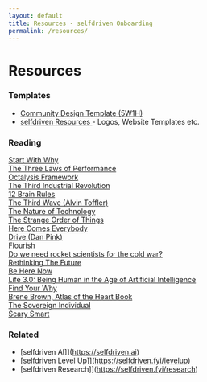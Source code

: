 ```yaml
---
layout: default
title: Resources - selfdriven Onboarding
permalink: /resources/
---
```


# Resources

### Templates
- [Community Design Template (5W1H)](https://docs.google.com/document/d/1rpL6873cT_lFzz96CCGgxrii6JtrtbhBn-19xBOxVp4)
- [selfdriven Resources ](https://resources.selfdriven.foundation/) - Logos, Website Templates etc.

### Reading

<div class="col-12 col-md-6 pt-4 text-center">
    <a href="https://simonsinek.com/books/start-with-why/" target="_blank">Start With Why</a>
</div>
<div class="col-12 col-md-6 pt-4 text-center">
    <a href="https://www.amazon.com.au/Three-Laws-Performance-Rewriting-Organization/dp/111804312X"
        target="_blank">The Three Laws of Performance</a>
</div>

<div class="col-12 col-md-6 pt-4 text-center">
    <a href="https://yukaichou.com/gamification-examples/octalysis-complete-gamification-framework/"
        target="_blank">Octalysis Framework</a>
</div>

<div class="col-12 col-md-6 pt-4 text-center">
    <a href="https://www.youtube.com/watch?v=QX3M8Ka9vUA" target="_blank">The Third Industrial Revolution</a>
</div>

<div class="col-12 col-md-6 pt-4 text-center">
    <a href="https://brainrules.net/brain-rules/" target="_blank">12 Brain Rules</a>
</div>

<div class="col-12 col-md-6 pt-4 text-center">
    <a href="https://en.wikipedia.org/wiki/The_Third_Wave_(Toffler_book)" target="_blank">The Third Wave (Alvin Toffler)</a>
</div>

<div class="col-12 col-md-6 pt-4 text-center">
    <a href="https://www.amazon.com.au/Nature-Technology-What-How-Evolves/dp/1416544062"
        target="_blank">The Nature of Technology</a>
</div>

<div class="col-12 col-md-6 pt-4 text-center">
    <a href="https://www.amazon.com/Strange-Order-Things-Feeling-Cultures/dp/0307908755"
        target="_blank">The Strange Order of Things</a>
</div>

<div class="col-12 col-md-6 pt-4 text-center">
    <a href="https://www.amazon.com.au/Here-Comes-Everybody-Organizing-Organizations/dp/0143114948"
        target="_blank">Here Comes Everybody</a>
</div>


<div class="col-12 col-md-6 pt-4 text-center">
    <a href="https://www.danpink.com/books/drive/" target="_blank">Drive (Dan Pink)</a>
</div>
<div class="col-12 col-md-6 pt-4 text-center">
    <a href="https://www.youtube.com/watch?v=weVPtrXMMx8" target="_blank">Flourish</a>
</div>
<div class="col-12 col-md-6 pt-4 text-center">
    <a href="https://www.latimes.com/opinion/story/2019-10-23/math-high-school-algebra-data-statistics"
        target="_blank">Do we need rocket scientists for the cold war?</a>
</div>
<div class="col-12 col-md-6 pt-4 text-center">
    <a href="https://books.apple.com/au/book/rethinking-the-future/id1127277504"
        target="_blank">Rethinking The Future</a>
</div>

<div class="col-12 col-md-6 pt-4 text-center">
    <a href="https://www.amazon.com.au/Be-Here-Now-Ram-Dass/dp/0517543052" target="_blank">Be Here
        Now</a>
</div>

<div class="col-12 col-md-6 pt-4 text-center">
    <a href="https://www.amazon.com.au/Life-3-0-Being-Artificial-Intelligence-ebook/dp/B07474JB3Q"
        target="_blank">Life 3.0: Being Human in the Age of Artificial Intelligence</a>
</div>

<div class="col-12 col-md-6 pt-4 text-center">
    <a href="https://simonsinek.com/books/find-your-why/" target="_blank">Find Your Why</a>
</div>

<div class="col-12 col-md-6 pt-4 text-center">
    <a href="https://brenebrown.com/book/atlas-of-the-heart/" target="_blank">Brene Brown, Atlas of the
        Heart Book</a>
</div>

<div class="col-12 col-md-6 pt-4 text-center">
    <a href="https://en.wikipedia.org/wiki/The_Sovereign_Individual" target="_blank">The Sovereign
        Individual</a>
</div>

<div class="col-12 col-md-6 pt-4 text-center">
    <a href="https://www.mogawdat.com/scarysmart" target="_blank">Scary Smart</a>
</div>

### Related
- [selfdriven AI]](https://selfdriven.ai)
- [selfdriven Level Up]](https://selfdriven.fyi/levelup)
- [selfdriven Research]](https://selfdriven.fyi/research)

